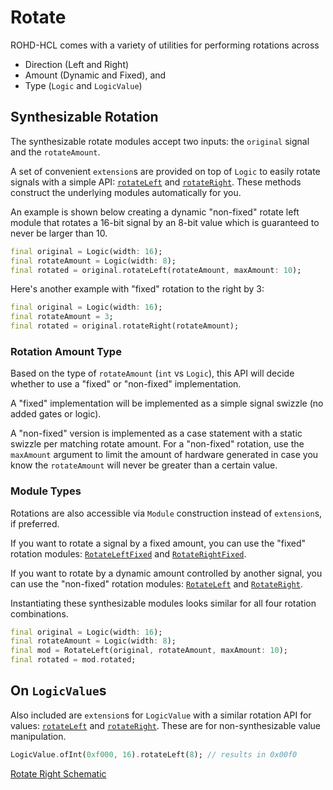 # Rotate

ROHD-HCL comes with a variety of utilities for performing rotations across

- Direction (Left and Right)
- Amount (Dynamic and Fixed), and
- Type (`Logic` and `LogicValue`)

## Synthesizable Rotation

The synthesizable rotate modules accept two inputs: the `original` signal and the `rotateAmount`.

A set of convenient `extension`s are provided on top of `Logic` to easily rotate signals with a simple API: [`rotateLeft`](https://intel.github.io/rohd-hcl/rohd_hcl/RotateLogic/rotateLeft.html) and [`rotateRight`](https://intel.github.io/rohd-hcl/rohd_hcl/RotateLogic/rotateRight.html).  These methods construct the underlying modules automatically for you.

An example is shown below creating a dynamic "non-fixed" rotate left module that rotates a 16-bit signal by an 8-bit value which is guaranteed to never be larger than 10.

```dart
final original = Logic(width: 16);
final rotateAmount = Logic(width: 8);
final rotated = original.rotateLeft(rotateAmount, maxAmount: 10);
```

Here's another example with "fixed" rotation to the right by 3:

```dart
final original = Logic(width: 16);
final rotateAmount = 3;
final rotated = original.rotateRight(rotateAmount);
```

### Rotation Amount Type

Based on the type of `rotateAmount` (`int` vs `Logic`), this API will decide whether to use a "fixed" or "non-fixed" implementation.

A "fixed" implementation will be implemented as a simple signal swizzle (no added gates or logic).

A "non-fixed" version is implemented as a case statement with a static swizzle per matching rotate amount.  For a "non-fixed" rotation, use the `maxAmount` argument to limit the amount of hardware generated in case you know the `rotateAmount` will never be greater than a certain value.

### Module Types

Rotations are also accessible via `Module` construction instead of `extension`s, if preferred.

If you want to rotate a signal by a fixed amount, you can use the "fixed" rotation modules: [`RotateLeftFixed`](https://intel.github.io/rohd-hcl/rohd_hcl/RotateLeftFixed-class.html) and [`RotateRightFixed`](https://intel.github.io/rohd-hcl/rohd_hcl/RotateRightFixed-class.html).

If you want to rotate by a dynamic amount controlled by another signal, you can use the "non-fixed" rotation modules: [`RotateLeft`](https://intel.github.io/rohd-hcl/rohd_hcl/RotateLeft-class.html) and [`RotateRight`](https://intel.github.io/rohd-hcl/rohd_hcl/RotateRight-class.html).

Instantiating these synthesizable modules looks similar for all four rotation combinations.

```dart
final original = Logic(width: 16);
final rotateAmount = Logic(width: 8);
final mod = RotateLeft(original, rotateAmount, maxAmount: 10);
final rotated = mod.rotated;
```

## On `LogicValue`s

Also included are `extension`s for `LogicValue` with a similar rotation API for values: [`rotateLeft`](https://intel.github.io/rohd-hcl/rohd_hcl/RotateLogicValue/rotateLeft.html) and [`rotateRight`](https://intel.github.io/rohd-hcl/rohd_hcl/RotateLogicValue/rotateRight.html).  These are for non-synthesizable value manipulation.

```dart
LogicValue.ofInt(0xf000, 16).rotateLeft(8); // results in 0x00f0
```

[Rotate Right Schematic](https://intel.github.io/rohd-hcl/Rotate_right_W16.html)
